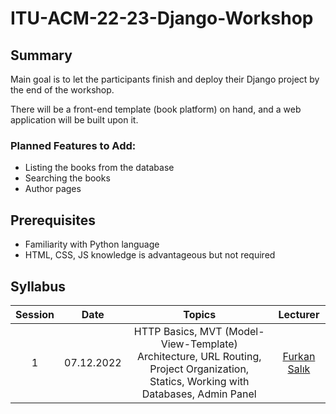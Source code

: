 # ITU-ACM-22-23-Django-Workshop

## Summary
Main goal is to let the participants finish and deploy their Django project by the end of the workshop.

There will be a front-end template (book platform) on hand, and a web application will be built upon it.
### Planned Features to Add:
- Listing the books from the database
- Searching the books
- Author pages


## Prerequisites
- Familiarity with Python language
- HTML, CSS, JS knowledge is advantageous but not required

## Syllabus
| Session | Date | Topics | Lecturer |
| :--: | :--: | :----: | :------: |
| 1 | 07.12.2022 | HTTP Basics, MVT (Model-View-Template) Architecture, URL Routing, Project Organization, Statics, Working with Databases, Admin Panel | [Furkan Salık](https://www.linkedin.com/in/furkan-sal%C4%B1k-41980915b/) |
